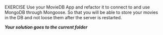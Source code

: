 EXERCISE
Use your MovieDB App and refactor it to connect to and use MongoDB through Mongoose. So that you will be able to store your movies in the DB and not loose them after the server is restarted.

***Your solution goes to the current folder***